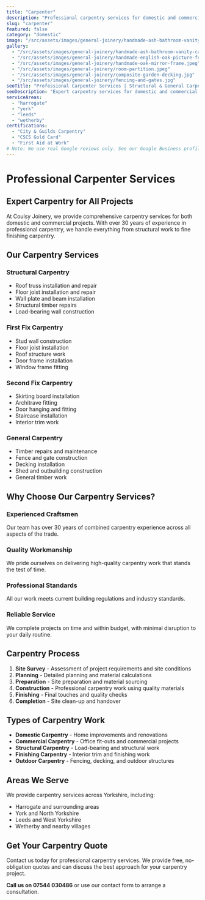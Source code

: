 ```yaml
---
title: "Carpenter"
description: "Professional carpentry services for domestic and commercial projects. Expert carpentry work including structural carpentry, first and second fix, and general carpentry repairs."
slug: "carpenter"
featured: false
category: "domestic"
image: "/src/assets/images/general-joinery/handmade-ash-bathroom-vanity-cabinet.jpeg"
gallery:
  - "/src/assets/images/general-joinery/handmade-ash-bathroom-vanity-cabinet.jpeg"
  - "/src/assets/images/general-joinery/handmade-english-oak-picture-frame.jpeg"
  - "/src/assets/images/general-joinery/handmade-oak-mirror-frame.jpeg"
  - "/src/assets/images/general-joinery/room-partition.jpeg"
  - "/src/assets/images/general-joinery/composite-garden-decking.jpg"
  - "/src/assets/images/general-joinery/fencing-and-gates.jpg"
seoTitle: "Professional Carpenter Services | Structural & General Carpentry"
seoDescription: "Expert carpentry services for domestic and commercial projects. From structural carpentry to first and second fix work. Over 30 years' experience in professional carpentry."
serviceAreas:
  - "harrogate"
  - "york"
  - "leeds"
  - "wetherby"
certifications:
  - "City & Guilds Carpentry"
  - "CSCS Gold Card"
  - "First Aid at Work"
# Note: We use real Google reviews only. See our Google Business profile for authentic customer testimonials.
---
```


# Professional Carpenter Services

## Expert Carpentry for All Projects

At Coulsy Joinery, we provide comprehensive carpentry services for both domestic and commercial projects. With over 30 years of experience in professional carpentry, we handle everything from structural work to fine finishing carpentry.

## Our Carpentry Services

### **Structural Carpentry**
- Roof truss installation and repair
- Floor joist installation and repair
- Wall plate and beam installation
- Structural timber repairs
- Load-bearing wall construction

### **First Fix Carpentry**
- Stud wall construction
- Floor joist installation
- Roof structure work
- Door frame installation
- Window frame fitting

### **Second Fix Carpentry**
- Skirting board installation
- Architrave fitting
- Door hanging and fitting
- Staircase installation
- Interior trim work

### **General Carpentry**
- Timber repairs and maintenance
- Fence and gate construction
- Decking installation
- Shed and outbuilding construction
- General timber work

## Why Choose Our Carpentry Services?

### **Experienced Craftsmen**
Our team has over 30 years of combined carpentry experience across all aspects of the trade.

### **Quality Workmanship**
We pride ourselves on delivering high-quality carpentry work that stands the test of time.

### **Professional Standards**
All our work meets current building regulations and industry standards.

### **Reliable Service**
We complete projects on time and within budget, with minimal disruption to your daily routine.

## Carpentry Process

1. **Site Survey** - Assessment of project requirements and site conditions
2. **Planning** - Detailed planning and material calculations
3. **Preparation** - Site preparation and material sourcing
4. **Construction** - Professional carpentry work using quality materials
5. **Finishing** - Final touches and quality checks
6. **Completion** - Site clean-up and handover

## Types of Carpentry Work

- **Domestic Carpentry** - Home improvements and renovations
- **Commercial Carpentry** - Office fit-outs and commercial projects
- **Structural Carpentry** - Load-bearing and structural work
- **Finishing Carpentry** - Interior trim and finishing work
- **Outdoor Carpentry** - Fencing, decking, and outdoor structures

## Areas We Serve

We provide carpentry services across Yorkshire, including:
- Harrogate and surrounding areas
- York and North Yorkshire
- Leeds and West Yorkshire
- Wetherby and nearby villages

## Get Your Carpentry Quote

Contact us today for professional carpentry services. We provide free, no-obligation quotes and can discuss the best approach for your carpentry project.

**Call us on 07544 030486** or use our contact form to arrange a consultation. 